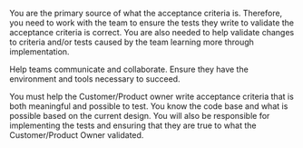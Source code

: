 <!--(dl
(section-meta
    (title What are my responsibilities))
)-->

<!-- (dl (# Customer/Product Owner))-->

You are the primary source of what the acceptance criteria is. Therefore, you need to work with the team to ensure the tests they write to validate the acceptance criteria is correct. You are also needed to help validate changes to criteria and/or tests caused by the team learning more through implementation.

<!-- (dl (# Coach))-->

Help teams communicate and collaborate. Ensure they have the environment and tools necessary to succeed.

<!-- (dl (# Development Team))-->

You must help the Customer/Product owner write acceptance criteria that is both meaningful and possible to test. You know the code base and what is possible based on the current design. You will also be responsible for implementing the tests and ensuring that they are true to what the Customer/Product Owner validated.
